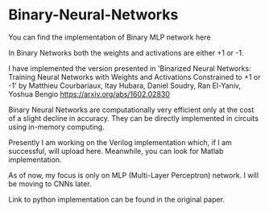 # Binary-Neural-Networks

You can find the implementation of Binary MLP network here

In Binary Networks both the weights and activations are either +1 or -1.

I have implemented the version presented in 'Binarized Neural Networks: Training Neural Networks with Weights and Activations Constrained to +1 or -1' by Matthieu Courbariaux, Itay Hubara, Daniel Soudry, Ran El-Yaniv, Yoshua Bengio https://arxiv.org/abs/1602.02830

Binary Neural Networks are computationally very efficient only at the cost of a slight decline in accuracy. They can be directly implemented in circuits using in-memory computing. 

Presently I am working on the Verilog implementation which, if I am successful, will upload here. Meanwhile, you can look for Matlab implementation. 

As of now, my focus is only on MLP (Multi-Layer Perceptron) network. I will be moving to CNNs later.

Link to python implementation can be found in the original paper.
